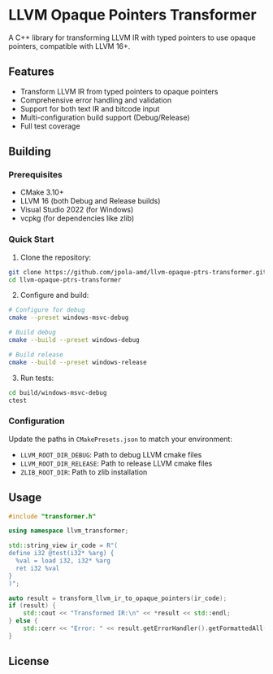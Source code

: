 # LLVM Opaque Pointers Transformer

A C++ library for transforming LLVM IR with typed pointers to use opaque pointers, compatible with LLVM 16+.

## Features

- Transform LLVM IR from typed pointers to opaque pointers
- Comprehensive error handling and validation
- Support for both text IR and bitcode input
- Multi-configuration build support (Debug/Release)
- Full test coverage

## Building

### Prerequisites

- CMake 3.10+
- LLVM 16 (both Debug and Release builds)
- Visual Studio 2022 (for Windows)
- vcpkg (for dependencies like zlib)

### Quick Start

1. Clone the repository:
```bash
git clone https://github.com/jpola-amd/llvm-opaque-ptrs-transformer.git
cd llvm-opaque-ptrs-transformer
```

2. Configure and build:
```bash
# Configure for debug
cmake --preset windows-msvc-debug

# Build debug
cmake --build --preset windows-debug

# Build release
cmake --build --preset windows-release
```

3. Run tests:
```bash
cd build/windows-msvc-debug
ctest
```

### Configuration

Update the paths in `CMakePresets.json` to match your environment:
- `LLVM_ROOT_DIR_DEBUG`: Path to debug LLVM cmake files
- `LLVM_ROOT_DIR_RELEASE`: Path to release LLVM cmake files  
- `ZLIB_ROOT_DIR`: Path to zlib installation

## Usage

```cpp
#include "transformer.h"

using namespace llvm_transformer;

std::string_view ir_code = R"(
define i32 @test(i32* %arg) {
  %val = load i32, i32* %arg
  ret i32 %val
}
)";

auto result = transform_llvm_ir_to_opaque_pointers(ir_code);
if (result) {
    std::cout << "Transformed IR:\n" << *result << std::endl;
} else {
    std::cerr << "Error: " << result.getErrorHandler().getFormattedAll();
}
```

## License
